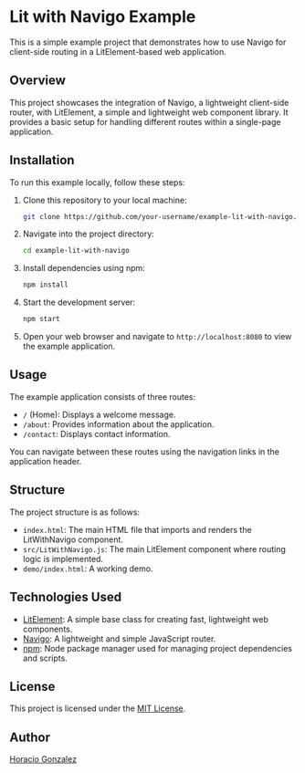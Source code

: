 # Lit with Navigo Example

This is a simple example project that demonstrates how to use Navigo for client-side routing in a LitElement-based web application.

## Overview

This project showcases the integration of Navigo, a lightweight client-side router, with LitElement, a simple and lightweight web component library. It provides a basic setup for handling different routes within a single-page application.

## Installation

To run this example locally, follow these steps:

1. Clone this repository to your local machine:

    ```bash
    git clone https://github.com/your-username/example-lit-with-navigo.git
    ```

2. Navigate into the project directory:

    ```bash
    cd example-lit-with-navigo
    ```

3. Install dependencies using npm:

    ```bash
    npm install
    ```

4. Start the development server:

    ```bash
    npm start
    ```

5. Open your web browser and navigate to `http://localhost:8080` to view the example application.

## Usage

The example application consists of three routes:

- `/` (Home): Displays a welcome message.
- `/about`: Provides information about the application.
- `/contact`: Displays contact information.

You can navigate between these routes using the navigation links in the application header.

## Structure

The project structure is as follows:

- `index.html`: The main HTML file that imports and renders the LitWithNavigo component.
- `src/LitWithNavigo.js`: The main LitElement component where routing logic is implemented.
- `demo/index.html`: A working demo.

## Technologies Used

- [LitElement](https://lit.dev/docs/): A simple base class for creating fast, lightweight web components.
- [Navigo](https://github.com/krasimir/navigo): A lightweight and simple JavaScript router.
- [npm](https://www.npmjs.com/): Node package manager used for managing project dependencies and scripts.

## License

This project is licensed under the [MIT License](LICENSE).

## Author

[Horacio Gonzalez](https://github.com/LostInBrittany)
